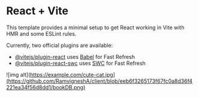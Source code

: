 # React + Vite

This template provides a minimal setup to get React working in Vite with HMR and some ESLint rules.

Currently, two official plugins are available:

- [@vitejs/plugin-react](https://github.com/vitejs/vite-plugin-react/blob/main/packages/plugin-react/README.md) uses [Babel](https://babeljs.io/) for Fast Refresh
- [@vitejs/plugin-react-swc](https://github.com/vitejs/vite-plugin-react-swc) uses [SWC](https://swc.rs/) for Fast Refresh

![img alt](https://example.com/cute-cat.jpg](https://github.com/RamvigneshA/client/blob/eeb6f3265173f67fc0a8d36f4221ea34f56d8dd1/bookDB.png)


